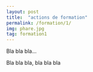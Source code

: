 ```yaml
---
layout: post
title:  "actions de formation"
permalink: /formation/1/
img: phare.jpg
tag: formation1
---
```

Bla bla bla...

Bla bla bla, bla bla bla
